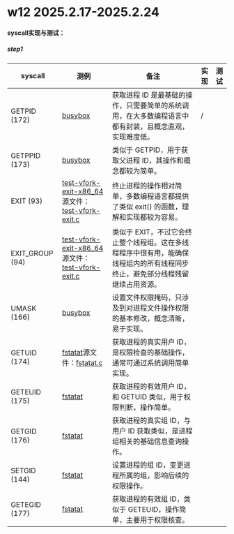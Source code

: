 # **w12 2025.2.17-2025.2.24**

#### **syscall实现与测试：**

#####  **step1**

| **syscall**     | **测例**                                                     | **备注**                                                     | **实现** | **测试** |
| --------------- | ------------------------------------------------------------ | ------------------------------------------------------------ | -------- | -------- |
| GETPID (172)    | [busybox](https://github.com/Starry-OS/testcases/blob/main/x86_64_linux_musl/busybox) | 获取进程 ID 是最基础的操作，只需要简单的系统调用，在大多数编程语言中都有封装，且概念直观，实现难度低。 | /        |          |
| GETPPID (173)   | [busybox](https://github.com/Starry-OS/testcases/blob/main/x86_64_linux_musl/busybox) | 类似于 GETPID，用于获取父进程 ID，其操作和概念都较为简单。   |          |          |
| EXIT (93)       | [test-vfork-exit-x86_64](https://github.com/Starry-OS/testcases/blob/main/x86_64_linux_musl/test-vfork-exit-x86_64)源文件：[test-vfork-exit.c](https://github.com/Starry-OS/testcases/blob/main/x86_64_linux_musl/test-vfork-exit.c) | 终止进程的操作相对简单，多数编程语言都提供了类似 exit() 的函数，理解和实现都较为容易。 |          |          |
| EXIT_GROUP (94) | [test-vfork-exit-x86_64](https://github.com/Starry-OS/testcases/blob/main/x86_64_linux_musl/test-vfork-exit-x86_64)源文件：[test-vfork-exit.c](https://github.com/Starry-OS/testcases/blob/main/x86_64_linux_musl/test-vfork-exit.c) | 类似于 EXIT，不过它会终止整个线程组。这在多线程程序中很有用，能确保线程组内的所有线程同步终止，避免部分线程残留继续占用资源。 |          |          |
| UMASK (166)     | [busybox](https://github.com/Starry-OS/testcases/blob/main/x86_64_linux_musl/busybox) | 设置文件权限掩码，只涉及到对进程文件操作权限的基本修改，概念清晰，易于实现。 |          |          |
| GETUID (174)    | [fstatat](https://github.com/Starry-OS/testcases/blob/main/x86_64_linux_musl/fstatat)源文件：[fstatat.c](https://github.com/Starry-OS/testcases/blob/main/x86_64_linux_musl/fstatat.c) | 获取进程的真实用户 ID，是权限检查的基础操作，通常可通过系统调用简单实现。 |          |          |
| GETEUID (175)   | [fstatat](https://github.com/Starry-OS/testcases/blob/main/x86_64_linux_musl/fstatat) | 获取进程的有效用户 ID，和 GETUID 类似，用于权限判断，操作简单。 |          |          |
| GETGID (176)    | [fstatat](https://github.com/Starry-OS/testcases/blob/main/x86_64_linux_musl/fstatat) | 获取进程的真实组 ID，与用户 ID 获取类似，是进程组相关的基础信息查询操作。 |          |          |
| SETGID (144)    | [fstatat](https://github.com/Starry-OS/testcases/blob/main/x86_64_linux_musl/fstatat) | 设置进程的组 ID，变更进程所属的组，影响后续的权限操作。      |          |          |
| GETEGID (177)   | [fstatat](https://github.com/Starry-OS/testcases/blob/main/x86_64_linux_musl/fstatat) | 获取进程的有效组 ID，类似于 GETEUID，操作简单，主要用于权限核查。 |          |          |